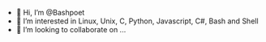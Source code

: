 - 👋 Hi, I’m @Bashpoet
- 👀 I’m interested in Linux, Unix, C, Python, Javascript, C#, Bash and Shell
- 💞️ I’m looking to collaborate on ...
